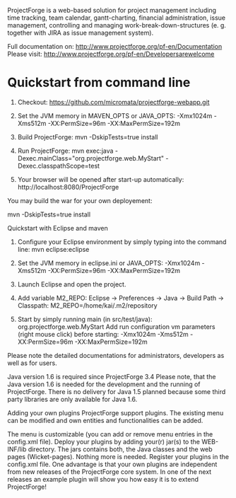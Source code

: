 ProjectForge is a web-based solution for project management including time tracking, team calendar, gantt-charting, financial administration, issue management,
controlling and managing work-break-down-structures (e. g. together with JIRA as issue management system).

Full documentation on: http://www.projectforge.org/pf-en/Documentation
Please visit: http://www.projectforge.org/pf-en/Developersarewelcome

# Quickstart from command line

1. Checkout:
https://github.com/micromata/projectforge-webapp.git

2. Set the JVM memory in MAVEN_OPTS or JAVA_OPTS:
-Xmx1024m -Xms512m -XX:PermSize=96m -XX:MaxPermSize=192m

3. Build ProjectForge:
mvn -DskipTests=true install

4. Run ProjectForge:
mvn exec:java -Dexec.mainClass="org.projectforge.web.MyStart" -Dexec.classpathScope=test

5. Your browser will be opened after start-up automatically:
http://localhost:8080/ProjectForge

You may build the war for your own deployement:

mvn -DskipTests=true install



Quickstart with Eclipse and maven

1. Configure your Eclipse environment by simply typing into the command line:
mvn eclipse:eclipse

2. Set the JVM memory in eclipse.ini or JAVA_OPTS:
-Xmx1024m -Xms512m -XX:PermSize=96m -XX:MaxPermSize=192m

3. Launch Eclipse and open the project.

4. Add variable M2_REPO: Eclipse -> Preferences -> Java -> Build Path -> Classpath: M2_REPO=/home/kai/.m2/repository

5. Start by simply running main (in src/test/java):
org.projectforge.web.MyStart
   Add run configuration vm parameters (right mouse click) before starting:
     -Xmx1024m -Xms512m -XX:PermSize=96m -XX:MaxPermSize=192m

Please note the detailed documentations for administrators, developers as well as for users.

Java version 1.6 is required since ProjectForge 3.4
Please note, that the Java version 1.6 is needed for the development and the running of ProjectForge. There is no delivery for Java 1.5 planned because some third party libraries are only available for Java 1.6.

Adding your own plugins
ProjectForge support plugins. The existing menu can be modified and own entities and functionalities can be added.

The menu is customizable (you can add or remove menu entries in the config.xml file).
Deploy your plugins by adding your(r) jar(s) to the WEB-INF/lib directory. The jars contains both, the Java classes and the web pages (Wicket-pages). Nothing more is needed.
Register your plugins in the config.xml file.
One advantage is that your own plugins are independent from new releases of the ProjectForge core system. In one of the next releases an example plugin will show you how easy it is to extend ProjectForge!

